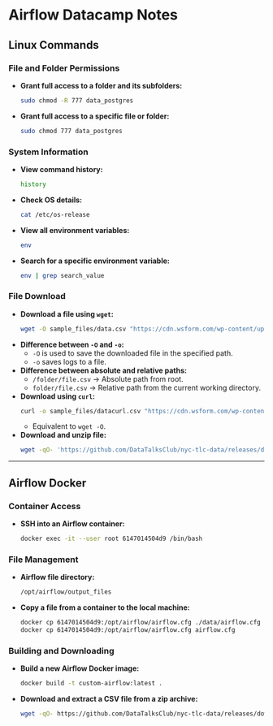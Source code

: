 # Airflow Datacamp Notes

## Linux Commands

### File and Folder Permissions
- **Grant full access to a folder and its subfolders:**
  ```sh
  sudo chmod -R 777 data_postgres
  ```
- **Grant full access to a specific file or folder:**
  ```sh
  sudo chmod 777 data_postgres
  ```

### System Information
- **View command history:**
  ```sh
  history
  ```
- **Check OS details:**
  ```sh
  cat /etc/os-release
  ```
- **View all environment variables:**
  ```sh
  env
  ```
- **Search for a specific environment variable:**
  ```sh
  env | grep search_value
  ```

### File Download
- **Download a file using `wget`:**
  ```sh
  wget -O sample_files/data.csv "https://cdn.wsform.com/wp-content/uploads/2020/06/color_srgb.csv"
  ```
- **Difference between `-O` and `-o`:**
  - `-O` is used to save the downloaded file in the specified path.
  - `-o` saves logs to a file.
- **Difference between absolute and relative paths:**
  - `/folder/file.csv` → Absolute path from root.
  - `folder/file.csv` → Relative path from the current working directory.
- **Download using `curl`:**
  ```sh
  curl -o sample_files/datacurl.csv "https://cdn.wsform.com/wp-content/uploads/2020/06/color_srgb.csv"
  ```
  - Equivalent to `wget -O`.
- **Download and unzip file:**
  ```sh
  wget -qO- 'https://github.com/DataTalksClub/nyc-tlc-data/releases/download/green/green_tripdata_2020-12.csv.gz' | gunzip > output.csv
  ```

---

## Airflow Docker

### Container Access
- **SSH into an Airflow container:**
  ```sh
  docker exec -it --user root 6147014504d9 /bin/bash
  ```

### File Management
- **Airflow file directory:**
  ```sh
  /opt/airflow/output_files
  ```
- **Copy a file from a container to the local machine:**
  ```sh
  docker cp 6147014504d9:/opt/airflow/airflow.cfg ./data/airflow.cfg
  docker cp 6147014504d9:/opt/airflow/airflow.cfg airflow.cfg
  ```

### Building and Downloading
- **Build a new Airflow Docker image:**
  ```sh
  docker build -t custom-airflow:latest .
  ```
- **Download and extract a CSV file from a zip archive:**
  ```sh
  wget -qO- https://github.com/DataTalksClub/nyc-tlc-data/releases/download/green/green_tripdata_2019-01.csv.gz | gunzip > /opt/airflow/output_files/dataunzip.csv
  ```


